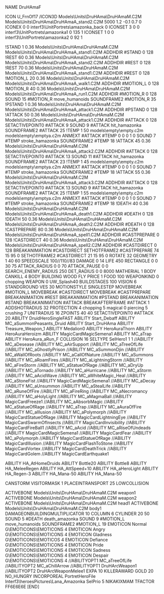 NAME DruHAmaF

ICON U_FrnOf17
/ICON3D Models\Units\DruHAma\DruHAmaM.C2M Models\Units\DruHAma\DruHAmaA_stand2.C2M 5000 1.2 -0.1 0.7 0  
ICONEX 0 0 interf3\UnitPortrets\amazonka_back 0
ICONSET 3 0 0 interf3\UnitPortrets\amazonka1 0 135 1
ICONSET 1 0 0 interf3\UnitPortrets\amazonka2 0 92 1

!STAND          1 0.36 Models\Units\DruHAma\DruHAmaM.C2M Models\Units\DruHAma\DruHAmaA_stand1.C2M
ADDHDIR #STAND 0 128
!REST          60 0.36 Models\Units\DruHAma\DruHAmaM.C2M Models\Units\DruHAma\DruHAmaA_stand2.C2M
ADDHDIR #REST 0 128
!REST          70 0.36 Models\Units\DruHAma\DruHAmaM.C2M Models\Units\DruHAma\DruHAmaA_stand1.C2M
ADDHDIR #REST 0 128
!MOTION_L      20 0.36 Models\Units\DruHAma\DruHAmaM.C2M Models\Units\DruHAma\DruHAmaA_walk1.C2M
ADDHDIR #MOTION_L 0 128
!MOTION_R      40 0.36 Models\Units\DruHAma\DruHAmaM.C2M Models\Units\DruHAma\DruHAmaA_run1.C2M
ADDHDIR #MOTION_R 0 128
SOUND 15 #MOTION_R move_humanoids
SOUNDFRAME2 #MOTION_R 35
!PSTAND        1  0.36 Models\Units\DruHAma\DruHAmaM.C2M Models\Units\DruHAma\DruHAmaA_attack1.C2M
ADDHDIR #PSTAND 0 128 
!ATTACK        50 0.36 Models\Units\DruHAma\DruHAmaM.C2M Models\Units\DruHAma\DruHAmaA_attack1.C2M
ADDHDIR #ATTACK 0 128
SETACTIVEPOINT0 #ATTACK 9
SOUND 9 #ATTACK hit_hamazonka
SOUNDFRAME2 #ATTACK 25
!TEMP  1 50 models\empty\empty.c2m models\empty\emptya.c2m
ANMEXT #ATTACK #TEMP 0 0 0 1 0
SOUND 7 #TEMP stroke_hamazonka
SOUNDFRAME2 #TEMP 18
!ATTACK        45 0.36 Models\Units\DruHAma\DruHAmaM.C2M Models\Units\DruHAma\DruHAmaA_attack2.C2M
ADDHDIR #ATTACK 0 128
SETACTIVEPOINT0 #ATTACK 13
SOUND 11 #ATTACK hit_hamazonka
SOUNDFRAME2 #ATTACK 23
!TEMP  1 45 models\empty\empty.c2m models\empty\emptya.c2m
ANMEXT #ATTACK #TEMP 0 0 0 1 0
SOUND 7 #TEMP stroke_hamazonka
SOUNDFRAME2 #TEMP 18
!ATTACK        55 0.36 Models\Units\DruHAma\DruHAmaM.C2M Models\Units\DruHAma\DruHAmaA_attack3.C2M
ADDHDIR #ATTACK 0 128
SETACTIVEPOINT0 #ATTACK 13
SOUND 9 #ATTACK hit_hamazonka
SOUNDFRAME2 #ATTACK 25
!TEMP  1 55 models\empty\empty.c2m models\empty\emptya.c2m
ANMEXT #ATTACK #TEMP 0 0 0 1 0
SOUND 7 #TEMP stroke_hamazonka
SOUNDFRAME2 #TEMP 18
!DEATH         40 0.36 Models\Units\DruHAma\DruHAmaM.C2M Models\Units\DruHAma\DruHAmaA_death1.C2M
ADDHDIR #DEATH 0 128
!DEATH         50 0.36 Models\Units\DruHAma\DruHAmaM.C2M Models\Units\DruHAma\DruHAmaA_death2.C2M
ADDHDIR #DEATH 0 128
!CASTPREPARE   80  0.36 Models\Units\DruHAma\DruHAmaM.C2M Models\Units\DruHAma\DruHAmaA_spell1.C2M
ADDHDIR #CASTPREPARE 0 128
!CASTDIRECT    40  0.36 Models\Units\DruHAma\DruHAmaM.C2M Models\Units\DruHAma\DruHAmaA_spell2.C2M
ADDHDIR #CASTDIRECT 0 128
BREAKANIMATION #CASTDIRECT
SETHOTFRAME2 #CASTPREPARE 74 15 95 0
SETHOTFRAME2 #CASTDIRECT 21 15 95 0
ROTATE 32
GEOMETRY 1 40 60
SPEEDSCALE 100//110//83
DAMAGE   0 14
LIFE     450
RECTANGLE 0 0 30 75
ATTACK_RADIUS 0 0 70
ATTACK_PAUSE 0 0
SEARCH_ENEMY_RADIUS 250
DET_RADIUS 0 0 8000
MATHERIAL 1 BODY
CANKILL 4 BODY BUILDING WOOD FLY
PRICE 1 FOOD 100
WEAPONKIND 0 chopping
WEAPON 0 UW_Splash40
BUILDSTAGES 100
VISION 6
STANDGROUND
VES 30
MOTIONSTYLE SINGLESTEP
MOVEBREAK #MOTION_L
MOVEBREAK #CASTDIRECT
MOVEBREAK #CASTPREPARE
BREAKANIMATION #REST
BREAKANIMATION #PSTAND
BREAKANIMATION #STAND
BREAKANIMATION #ATTACK
BREAKAFTERFRAME #ATTACK 1
ADDSHOTRADIUS 32
PROTECTION 4 chopping 5 magical 0 piercing 5 crushing 7
UNITRADIUS 16
ZPOINTS 40 40
SETACTIVEPOINT0 #ATTACK 20
ABILITY DruidHeroSingleFAST
ABILITY Start_Debaff
ABILITY MC_aSummonPeasants_Druid
ABILITY Start_DruHAma
ABILITY Treasure_Weapon_1
ABILITY Medalion0
ABILITY HeroAuraThorn
ABILITY HeroAuraHeroizm
ABILITY MagicCardMagicSemena1
ABILITY MC_aTrap
ABILITY HeroAura_aRun_F
COLLISION 16
SELTYPE SelHero1 1 1
//ABILITY MC_aDesease
//ABILITY MC_aAirSupport
//ABILITY MC_aTreeOfLife
//ABILITY MC_aGhostlyPrison
//ABILITY MC_aSummonDjin
//ABILITY MC_aWallOfRoots
//ABILITY MC_aCallOfNature
//ABILITY MC_aSummons
//ABILITY MC_aRoamFires
//ABILITY MC_aLightningStorm
//ABILITY MC_aFireStorm
//ABILITY MC_aStatueOfRage
//ABILITY MC_aDryUp
//ABILITY MC_aTornado
//ABILITY MC_aHurricane
//ABILITY MC_aStorm
//ABILITY MC_aAcidWave
//ABILITY MC_aWhiteMagic_Heal
//ABILITY MC_aStoneFist
//ABILITY MagicCardMagicSemena1
//ABILITY MC_aDecay
//ABILITY MC_aUnsummon
//ABILITY MC_aStealLife
//ABILITY MC_aRuneOfFire
//ABILITY MC_aFireRing
//ABILITY MC_aNecromancy
//ABILITY MC_aHolyLight
//ABILITY MC_aMagmaBall
//ABILITY MagicCardFreeze1
//ABILITY MC_aAbsorbMagic
//ABILITY MC_aStatueOfRage
//ABILITY MC_aTrap
//ABILITY MC_aAuraOfFire
//ABILITY MC_aIllusion
//ABILITY MC_aPolymorph
//ABILITY MagicCardStatueOfRage
//ABILITY MagicCardLightningEye
//ABILITY MagicCardSwarmOfInsects
//ABILITY MagicCardInvisibility
//ABILITY MagicCardFireBall1
//ABILITY MC_aAcid
//ABILITY MC_aRiseOfUndeads
//ABILITY MagicCardMagicSemena1
//ABILITY MagicCardFear
//ABILITY MC_aPolymorph
//ABILITY MagicCardStatueOfRage
//ABILITY MagicCardIllusion
//ABILITY MagicCardFlashToStone
//ABILITY MagicCardVortex
//ABILITY MagicCardDeathTrick
//ABILITY MagicCardGolem
//ABILITY MagicCardEarthquake1

ABILITY HA_AtHomeDruids
ABILITY Bottle20
ABILITY Bottle8
ABILITY HA_MeleeRegen
ABILITY HA_AttSpeed+10
ABILITY HA_aHeroLight
ABILITY HA_Regen-3
ABILITY HA_Mana-50
ABILITY HA_Mana-50

CANSTORM
VISITORMASK 1
PLACEINTRANSPORT 25
LOWCOLLISION

ACTIVEBONE Models\Units\DruHAma\DruHAmaM.C2M weapon1
ACTIVEBONE Models\Units\DruHAma\DruHAmaM.C2M weapon2
ACTIVEBONE Models\Units\DruHAma\DruHAmaM.C2M head1
ACTIVEBONE Models\Units\DruHAma\DruHAmaM.C2M body1
DAMAGEONBUILDINGMULTIPLICATOR 10
COLUMN 6
CYLINDER 20 50
SOUND 5 #DEATH death_amazonka
SOUND 9 #MOTION_L move_humanoids
SOUNDFRAME2 #MOTION_L 19
EMOTICON Normal G\EMOTICONS\EMOTICONS 4
EMOTICON Angry G\EMOTICONS\EMOTICONS 4
EMOTICON Gladness G\EMOTICONS\EMOTICOS 4
EMOTICON Defiance G\EMOTICONS\EMOTICONS 4
EMOTICON Pride G\EMOTICONS\EMOTICONS 4
EMOTICON Sadness G\EMOTICONS\EMOTICONS 4
EMOTICON Despair G\EMOTICONS\EMOTICONS 4
//ABILITYOPT1 MC_aTreeOfLife
//ABILITYOPT2 MC_aChillArrow
//ABILITYOPT1 DruHArcWeapon1
//ABILITYOPT2 DruHArcWeaponMelee1
EXPA 10
KILLERAWARD             GOLD 20
NO_HUNGRY
INCORPOREAL
PortretHeroFile Interf3\heroesPictures\Lana_Amazonka
SelPrio 5
NIKAKIXMAM
TFACTOR FF6E6E6E
[END]
